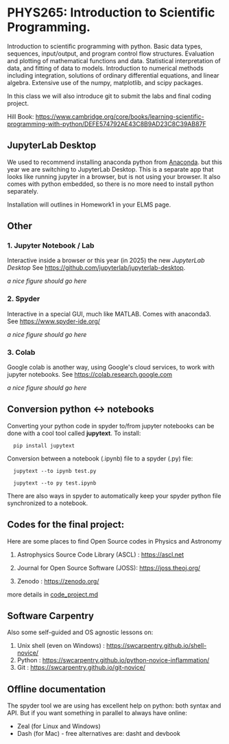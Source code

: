 # PHYS265: Introduction to Scientific Programming.

Introduction to scientific programming with python. Basic data types,
sequences, input/output, and program control flow
structures. Evaluation and plotting of mathematical functions and
data. Statistical interpretation of data, and fitting of data to
models. Introduction to numerical methods including integration,
solutions of ordinary differential equations, and linear
algebra. Extensive use of the numpy, matplotlib, and scipy packages.

In this class we will also introduce git to submit the labs and
final coding project.

Hill Book:  https://www.cambridge.org/core/books/learning-scientific-programming-with-python/DEFE574792AE43C8B9AD23C8C39AB87F

##  JupyterLab Desktop

We used to recommend installing anaconda python from [Anaconda](https://www.anaconda.com/).
but this year we are switching to JupyterLab Desktop. This is a separate app that looks like
running jupyter in a browser,  but is not using your browser. It also comes with python
embedded, so there is no more need to install python separately.

Installation will outlines in Homework1 in your ELMS page.

## Other

### 1. Jupyter Notebook / Lab

Interactive inside a browser or this year (in 2025) the new *JupyterLab Desktop*
See https://github.com/jupyterlab/jupyterlab-desktop.


*a nice figure should go here*

### 2. Spyder

Interactive in a special GUI, much like MATLAB. Comes with anaconda3.
See https://www.spyder-ide.org/

*a nice figure should go here*

### 3. Colab

Google colab is another way, using Google's cloud services, to
work with jupyter notebooks. See https://colab.research.google.com

*a nice figure should go here*

## Conversion python <-> notebooks

Converting your python code in spyder to/from jupyter notebooks can be done with
a cool tool called **jupytext**. To install:

      pip install jupytext

Conversion between a notebook (.ipynb) file to a spyder (.py) file:

      jupytext --to ipynb test.py

      jupytext --to py test.ipynb

There are also ways in spyder to automatically keep your spyder python file synchronized
to a notebook.

## Codes for the final project:

Here are some places to find Open Source codes in Physics and Astronomy

1. Astrophysics Source Code Library (ASCL) :  https://ascl.net

2. Journal for Open Source Software (JOSS):  https://joss.theoj.org/

3. Zenodo : https://zenodo.org/

more details in [code_project.md](code_project.md)


## Software Carpentry

Also some self-guided and OS agnostic lessons on:

1. Unix shell (even on Windows) :  https://swcarpentry.github.io/shell-novice/
2. Python : https://swcarpentry.github.io/python-novice-inflammation/
3. Git : https://swcarpentry.github.io/git-novice/
 
## Offline documentation

The spyder tool we are using has excellent help on python: both syntax and API.
But if you want something in parallel to always have online:

* Zeal (for Linux and Windows)
* Dash (for Mac) - free alternatives are:  dasht and devbook
